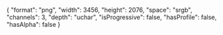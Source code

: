 {
  "format": "png",
  "width": 3456,
  "height": 2076,
  "space": "srgb",
  "channels": 3,
  "depth": "uchar",
  "isProgressive": false,
  "hasProfile": false,
  "hasAlpha": false
}
